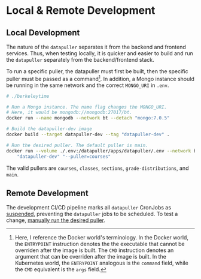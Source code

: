 # Local & Remote Development

## Local Development

The nature of the `datapuller` separates it from the backend and frontend services. Thus, when testing locally, it is quicker and easier to build and run the `datapuller` separately from the backend/frontend stack.

To run a specific puller, the datapuller must first be built, then the specific puller must be passed as a command[^1]. In addition, a Mongo instance should be running in the same network and the correct `MONGO_URI` in `.env`.

```sh
# ./berkeleytime

# Run a Mongo instance. The name flag changes the MONGO_URI.
# Here, it would be mongodb://mongodb:27017/bt.
docker run --name mongodb --network bt --detach "mongo:7.0.5"

# Build the datapuller-dev image
docker build --target datapuller-dev --tag "datapuller-dev" .

# Run the desired puller. The default puller is main.
docker run --volume ./.env:/datapuller/apps/datapuller/.env --network bt \
    "datapuller-dev" "--puller=courses"
```

The valid pullers are `courses`, `classes`, `sections`, `grade-distributions`, and `main`.

[^1]: Here, I reference the Docker world's terminology. In the Docker world, the `ENTRYPOINT` instruction denotes the the executable that cannot be overriden after the image is built. The `CMD` instruction denotes an argument that can be overriden after the image is built. In the Kubernetes world, the `ENTRYPOINT` analogous is the `command` field, while the `CMD` equivalent is the `args` field.

## Remote Development

The development CI/CD pipeline marks all `datapuller` CronJobs as [suspended](https://kubernetes.io/docs/reference/kubernetes-api/workload-resources/cron-job-v1/#CronJobSpec), preventing the `datapuller` jobs to be scheduled. To test a change, [manually run the desired puller](../infrastructure/runbooks.md#manually-run-datapuller).
